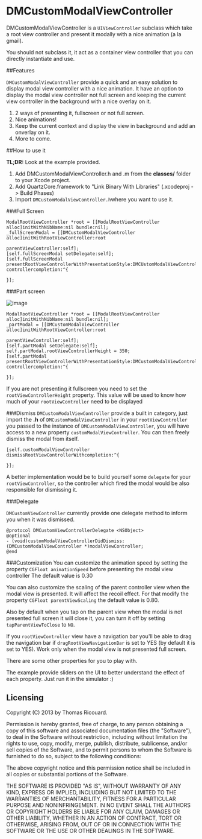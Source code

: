 DMCustomModalViewController
===========================
DMCustomModalViewController is a  `UIViewController` subclass which take a root view controller and present it modally with a nice animation (a la gmail).

You should not subclass it, it act as a container view controller that you can directly instantiate and use. 

##Features

`DMCustomModalViewController` provide a quick and an easy solution to display modal view controller with a nice animation. It have an option to display the modal view controller not full screen and keeping the current view controller in the background with a nice overlay on it. 

1. 2 ways of presenting it, fullscreen or not full screen.
2. Nice animations!
3. Keep the current context and display the view in background and add an onverlay on it.
4. More to come.


##How to use it

**TL;DR:** Look at the example provided. 

1. Add DMCustomModalViewController.h and .m from the **classes/** folder to your Xcode project.
2. Add QuartzCore.framework to "Link Binary With Libraries" (.xcodeproj -> Build Phases)
3. Import `DMCustomModalViewController.h`where you want to use it. 

###Full Screen

	ModalRootViewController *root = [[ModalRootViewController alloc]initWithNibName:nil bundle:nil];
    _fullScreenModal = [[DMCustomModalViewController alloc]initWithRootViewController:root
                                                                                   parentViewController:self];
    [self.fullScreenModal setDelegate:self];
    [self.fullScreenModal presentRootViewControllerWithPresentationStyle:DMCUstomModalViewControllerPresentFullScreen controllercompletion:^{
        
    }];
    
###Part screen

![image](https://raw.github.com/Dimillian/DMCustomModalViewController/master/screen1.png)


    ModalRootViewController *root = [[ModalRootViewController alloc]initWithNibName:nil bundle:nil];
    _partModal = [[DMCustomModalViewController alloc]initWithRootViewController:root
                                                                                   parentViewController:self];
    [self.partModal setDelegate:self];
    self.partModal.rootViewControllerHeight = 350;
    [self.partModal presentRootViewControllerWithPresentationStyle:DMCustomModalViewControllerPresentPartScreen controllercompletion:^{
        
    }];
    
If you are not presenting it fullscreen you need to set the `rootViewControllerHeight` property. This value will be used to know how much of your `rootViewController` need to be displayed

###Dismiss
`DMCustomModalViewController` provide a built in category, just import the **.h** of `DMCustomModalViewController` in your `rootViewController` you passed to the instance of `DMCustomModalViewController`, you will have access to a new property `customModalViewController`. You can then freely dismiss the modal from itself. 

 	[self.customModalViewController dismissRootViewControllerWithcompletion:^{

    }];
   
   
A better implementation would be to build yourself some `delegate` for your `rootViewController`, so the controller which fired the modal would be also responsible for dismissing it.
	

###Delegate

`DMCustomViewController` currently provide one delegate method to inform you when it was dismissed.

	@protocol DMCustomViewControllerDelegate <NSObject>
	@optional
	- (void)customModalViewControllerDidDismiss:(DMCustomModalViewController *)modalViewController;
	@end

###Customization
You can customize the animation speed by setting the property `CGFloat animationSpeed` before presenting the modal view controller
The default value is 0.30

You can also customize the scaling of the parent controller view when the modal view is presented. It will affect the recoil effect. For that modify the property `CGFloat parentViewScaling` the default value is 0.80.

Also by default when you tap on the parent view when the modal is not presented full screen it will close it, you can turn it off by setting `tapParentViewToClose` to `NO`.

If you `rootViewController` view have a navigation bar you'll be able to drag the navigation bar if `dragRootViewNavigationBar` is set to YES (by default it is set to YES). Work only when the modal view is not presented full screen.

There are some other properties for you to play with.

The example provide sliders on the UI to better understand the effect of each property.
Just run it in the simulator :)

## Licensing 
Copyright (C) 2013 by Thomas Ricouard. 

Permission is hereby granted, free of charge, to any person obtaining a copy
of this software and associated documentation files (the "Software"), to deal
in the Software without restriction, including without limitation the rights
to use, copy, modify, merge, publish, distribute, sublicense, and/or sell
copies of the Software, and to permit persons to whom the Software is
furnished to do so, subject to the following conditions:

The above copyright notice and this permission notice shall be included in
all copies or substantial portions of the Software.

THE SOFTWARE IS PROVIDED "AS IS", WITHOUT WARRANTY OF ANY KIND, EXPRESS OR
IMPLIED, INCLUDING BUT NOT LIMITED TO THE WARRANTIES OF MERCHANTABILITY,
FITNESS FOR A PARTICULAR PURPOSE AND NONINFRINGEMENT. IN NO EVENT SHALL THE
AUTHORS OR COPYRIGHT HOLDERS BE LIABLE FOR ANY CLAIM, DAMAGES OR OTHER
LIABILITY, WHETHER IN AN ACTION OF CONTRACT, TORT OR OTHERWISE, ARISING FROM,
OUT OF OR IN CONNECTION WITH THE SOFTWARE OR THE USE OR OTHER DEALINGS IN
THE SOFTWARE.



